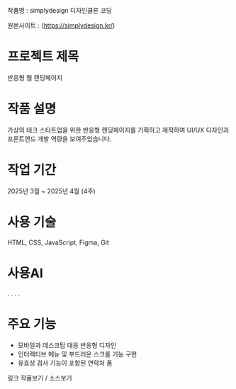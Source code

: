 작품명 : simplydesign 디자인클론 코딩 


원본사이트 : (https://simplydesign.kr/)

# 프로젝트 제목

반응형 웹 랜딩페이지
# 작품 설명


가상의 테크 스타트업을 위한 반응형 랜딩페이지를 기획하고 제작하여 UI/UX 디자인과 프론트엔드 개발 역량을 보여주었습니다.
# 작업 기간


2025년 3월 ~ 2025년 4월 (4주)
# 사용 기술
HTML, CSS, JavaScript, Figma, Git


# 사용AI
. . . .


# 주요 기능

- 모바일과 데스크탑 대응 반응형 디자인
- 인터랙티브 메뉴 및 부드러운 스크롤 기능 구현
- 유효성 검사 기능이 포함된 연락처 폼

링크 
작품보기  / 소스보기


